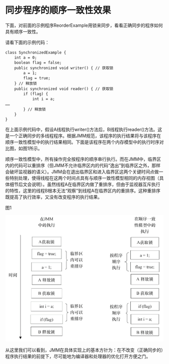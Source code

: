 # 同步程序的顺序一致性效果

下面，对前面的示例程序ReorderExample用锁来同步，看看正确同步的程序如何具有顺序一致性。

请看下面的示例代码：

```text
class SynchronizedExample {
    int a = 0;
    boolean flag = false;
    public synchronized void writer() { // 获取锁
        a = 1;
        flag = true;
    } // 释放锁
    public synchronized void reader() { // 获取锁
        if (flag) {
            int i = a;
……
        } // 释放锁
    }
}
```

在上面示例代码中，假设A线程执行writer\(\)方法后，B线程执行reader\(\)方法。这是一个正确同步的多线程程序。根据JMM规范，该程序的执行结果将与该程序在顺序一致性模型中的执行结果相同。下面是该程序在两个内存模型中的执行时序对比图，如图1所示。

顺序一致性模型中，所有操作完全按程序的顺序串行执行。而在JMM中，临界区内的代码可以重排序（但JMM不允许临界区内的代码“逸出”到临界区之外，那样会破坏监视器的语义）。JMM会在退出临界区和进入临界区这两个关键时间点做一些特别处理，使得线程在这两个时间点具有与顺序一致性模型相同的内存视图（具体细节后文会说明）。虽然线程A在临界区内做了重排序，但由于监视器互斥执行的特性，这里的线程B根本无法“观察”到线程A在临界区内的重排序。这种重排序既提高了执行效率，又没有改变程序的执行结果。

图1

![](../../.gitbook/assets/import-3-3.png)

从这里我们可以看到，JMM在具体实现上的基本方针为：在不改变（正确同步的）程序执行结果的前提下，尽可能地为编译器和处理器的优化打开方便之门。

